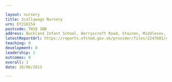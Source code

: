 ```yaml
---

layout: nursery
title: Scallywags Nursery
urn: EY216154
postcode: TW18 1NB
address: Buckland Infant School, Berryscroft Road, Staines, Middlesex, TW18 1NB
latestReportUrl: https://reports.ofsted.gov.uk/provider/files/2247601/urn/EY216154.pdf
teaching: 0
development: 0
leadership: 1
outcomes: 0
overall: 1
date: 26/06/2013

---
```

